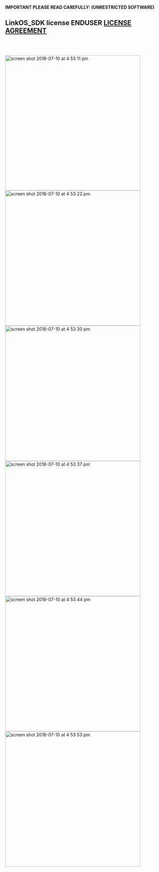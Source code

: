 **IMPORTANT PLEASE READ CAREFULLY:**
**(UNRESTRICTED SOFTWARE)** 
##  LinkOS_SDK license ENDUSER [LICENSE AGREEMENT](http://link-os.github.io/Zebra_SDK_EULA.pdf)
<br/>
<br/>

<p float="left">
<img width="432" height=”600” alt="screen shot 2018-07-10 at 4 53 11 pm" src="https://user-images.githubusercontent.com/41017424/42539844-eb93bb7c-8461-11e8-8122-e6a85681cd9b.png">
<img width="432" height=”600” alt="screen shot 2018-07-10 at 4 53 22 pm" src="https://user-images.githubusercontent.com/41017424/42539847-ec36ddca-8461-11e8-8b65-78460384e3d9.png">
<img width="432" height=”600” alt="screen shot 2018-07-10 at 4 53 30 pm" src="https://user-images.githubusercontent.com/41017424/42539848-ece8a848-8461-11e8-8617-49922965f736.png">
<img width="432" height=”600” alt="screen shot 2018-07-10 at 4 53 37 pm" src="https://user-images.githubusercontent.com/41017424/42539849-edbfe1aa-8461-11e8-9bea-879ce57e0fd5.png">
<img width="432" height=”600” alt="screen shot 2018-07-10 at 4 53 44 pm" src="https://user-images.githubusercontent.com/41017424/42539851-ee8a2b18-8461-11e8-8c93-d98a809d571c.png">
<img width="432" height=”600” alt="screen shot 2018-07-10 at 4 53 53 pm" src="https://user-images.githubusercontent.com/41017424/42539853-ef3cda88-8461-11e8-8b1e-468135e05758.png">

</p>
